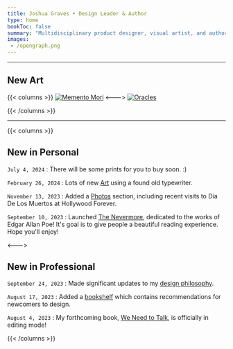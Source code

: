 ```yaml
---
title: Joshua Graves • Design Leader & Author
type: home
bookToc: false
summary: "Multidisciplinary product designer, visual artist, and author of We Need to Talk."
images: 
 - /opengraph.png
---
```


---
## New Art
{{< columns >}}
[![Memento Mori](/art/memento/memento.webp)](/art/memento)
<--->
[![Oracles](/art/oracles/missing.webp)](/art/oracles)

{{< /columns >}}

---

{{< columns >}}

## New in Personal

`July 4, 2024`
: There will be some prints for you to buy soon. :) 

`February 26, 2024`
: Lots of new [Art](/art) using a found old typewriter.

`November 13, 2023`
: Added a [Photos](/photos) section, including recent visits to Dia De Los Muertos at Hollywood Forever. 

`September 10, 2023`
: Launched [The Nevermore](https://nevermore.rip), dedicated to the works of Edgar Allan Poe! It's goal is to give people a beautiful reading experience. Hope you'll enjoy!

<--->

## New in Professional

`September 24, 2023`
: Made significant updates to my [design philosophy](/philosophy).

`August 17, 2023`
: Added a [bookshelf](/docs/guides/bookshelf) which contains recommendations for newcomers to design.

`August 4, 2023`
: My forthcoming book, [We Need to Talk](/we-need-to-talk), is officially in editing mode!

{{< /columns >}}
